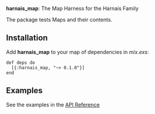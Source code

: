 
**harnais\_map**: The Map Harness for the Harnais Family

The package tests Maps and their contents.

## Installation

Add **harnais\_map** to your map of dependencies in *mix.exs*:


    def deps do
      [{:harnais_map, "~> 0.1.0"}]
    end

## Examples

See the examples in the [API Reference](https://hexdocs.pm/harnais_map/readme.html)

